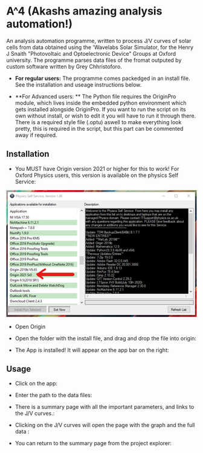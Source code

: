 # A^4 (Akashs amazing analysis automation!)

An analysis automation programme, written to process J/V curves of solar cells from data obtained using the 'Wavelabs Solar Simulator, for the Henry J Snaith "Photovoltaic and Optoelectronic Device" Groups at Oxford university. The programme parses data files of the fromat outputed by custom software written by Grey Chhristoforo. 

* **For regular users:** The programme comes packedged in an install file. See the installation and useage instructions below.

* **For Advanced users: ** The Python file requires the OriginPro module, which lives inside the embedded python environment which gets installed alongside OriginPro. If you want to run the script on its own without install, or wish to edit it you will have to run it through there. There is a required style file (.optu) aswell to make everything look pretty, this is required in the script, but this part can be commented away if required.

## Installation 

* You MUST have Origin version 2021 or higher for this to work! For Oxford Physics users, this version is available on the physics Self Service:

![Latest Origin on self service](readme_images/self_service.png)
* Open Origin
* Open the folder with the install file, and drag and drop the file into origin: 

* The App is installed! It will appear on the app bar on the right:

## Usage

* Click on the app:  

* Enter the path to the data files:  

* There is a summary page with all the important parameters, and links to the J/V curves.:

* Clicking on the J/V curves will open the page with the graph and the full data :

* You can return to the summary page from the project explorer: 




